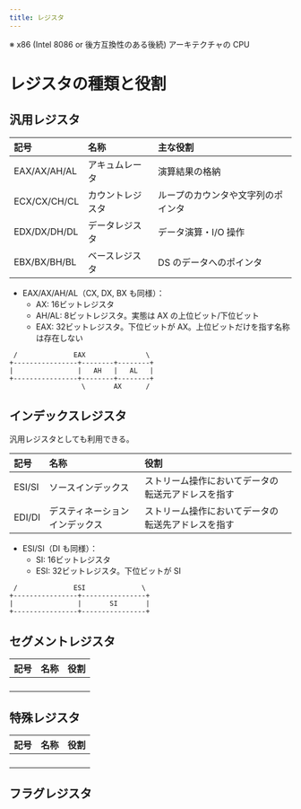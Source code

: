 ```yaml
---
title: レジスタ
---
```


※ x86 (Intel 8086 or 後方互換性のある後続) アーキテクチャの CPU

# レジスタの種類と役割

## 汎用レジスタ

| 記号 | 名称 | 主な役割 |
| :-- | :-- | :-- |
| EAX/AX/AH/AL | アキュムレータ | 演算結果の格納 |
| ECX/CX/CH/CL | カウントレジスタ | ループのカウンタや文字列のポインタ |
| EDX/DX/DH/DL | データレジスタ | データ演算・I/O 操作 |
| EBX/BX/BH/BL | ベースレジスタ | DS のデータへのポインタ |

- EAX/AX/AH/AL（CX, DX, BX も同様）：
    - AX: 16ビットレジスタ
    - AH/AL: 8ビットレジスタ。実態は AX の上位ビット/下位ビット
    - EAX: 32ビットレジスタ。下位ビットが AX。上位ビットだけを指す名称は存在しない

```
 /              EAX               \
+----------------+--------+--------+
|                |   AH   |   AL   |
+----------------+--------+--------+
                  \       AX      /
```

## インデックスレジスタ

汎用レジスタとしても利用できる。

| 記号 | 名称 | 役割 |
| :-- | :-- | :-- |
| ESI/SI | ソースインデックス | ストリーム操作においてデータの転送元アドレスを指す |
| EDI/DI | デスティネーションインデックス | ストリーム操作においてデータの転送先アドレスを指す |

- ESI/SI（DI も同様）：
    - SI: 16ビットレジスタ
    - ESI: 32ビットレジスタ。下位ビットが SI

```
 /              ESI              \
+----------------+----------------+
|                |       SI       |
+----------------+----------------+
```

## セグメントレジスタ

| 記号 | 名称 | 役割 |
| :-- | :-- | :-- |
|  |  |  |
|  |  |  |
|  |  |  |
|  |  |  |

## 特殊レジスタ

| 記号 | 名称 | 役割 |
| :-- | :-- | :-- |
|  |  |  |
|  |  |  |
|  |  |  |
|  |  |  |

## フラグレジスタ
